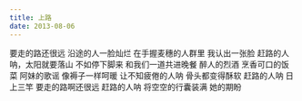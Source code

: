```yaml
---
title: 上路
date: 2013-08-06
---
```


要走的路还很远
沿途的人一脸灿烂
在手握麦穗的人群里
我认出一张脸<!--more-->
赶路的人呐，太阳就要落山
不如停下脚来
和我们一道共进晚餐
醉人的烈酒
烹香可口的饭菜
阿妹的歌谣
像褥子一样呵暖
让不知疲倦的人呐
骨头都变得酥软
赶路的人呐
日上三竿
要走的路啊还很远
赶路的人呐
将空空的行囊装满
她的期盼